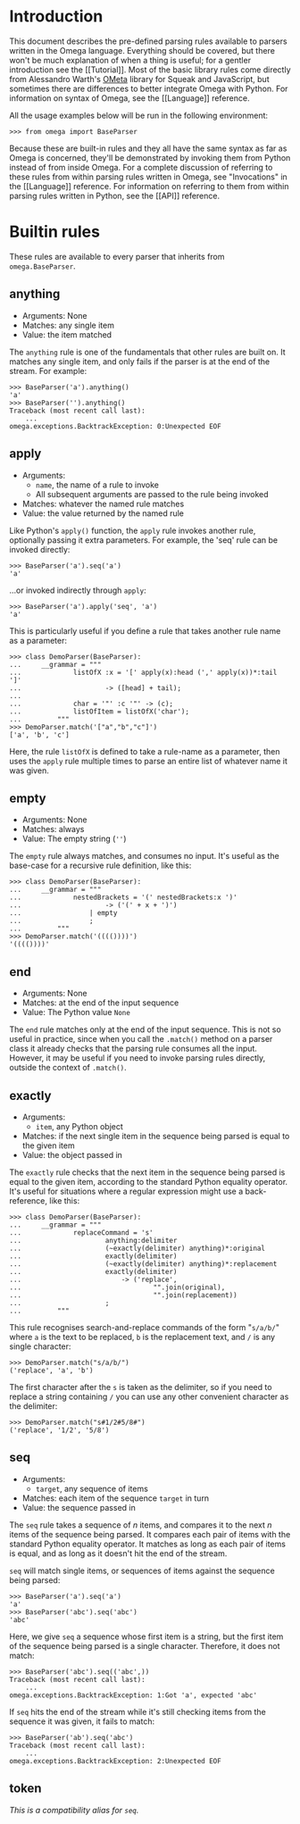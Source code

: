 Introduction
============

This document describes the pre-defined parsing rules available to
parsers written in the Omega language. Everything should be covered, but
there won't be much explanation of when a thing is useful; for a gentler
introduction see the [[Tutorial]]. Most of the basic library rules
come directly from Alessandro Warth's
[OMeta](http://tinlizzie.org/~awarth/ometa/) library for Squeak and
JavaScript, but sometimes there are differences to better integrate
Omega with Python. For information on syntax of Omega, see the
[[Language]] reference.

All the usage examples below will be run in the following environment:

    >>> from omega import BaseParser

Because these are built-in rules and they all have the same syntax as
far as Omega is concerned, they'll be demonstrated by invoking them from
Python instead of from inside Omega. For a complete discussion of referring to
these rules from within parsing rules written in Omega, see "Invocations" in
the [[Language]] reference. For information on referring to them from within
parsing rules written in Python, see the [[API]] reference.

Builtin rules
=============

These rules are available to every parser that inherits from
`omega.BaseParser`.

anything
--------

- Arguments: None
- Matches: any single item
- Value: the item matched

The `anything` rule is one of the fundamentals that other rules are
built on. It matches any single item, and only fails if the parser is
at the end of the stream. For example:

    >>> BaseParser('a').anything()
    'a'
    >>> BaseParser('').anything()
    Traceback (most recent call last):
        ...
    omega.exceptions.BacktrackException: 0:Unexpected EOF

apply
-----

- Arguments: 
    - `name`, the name of a rule to invoke
    - All subsequent arguments are passed to the rule being invoked
- Matches: whatever the named rule matches
- Value: the value returned by the named rule

Like Python's `apply()` function, the `apply` rule invokes another rule,
optionally passing it extra parameters. For example, the 'seq' rule can be
invoked directly:

    >>> BaseParser('a').seq('a')
    'a'

...or invoked indirectly through `apply`:

    >>> BaseParser('a').apply('seq', 'a')
    'a'

This is particularly useful if you define a rule that takes another rule name
as a parameter:

    >>> class DemoParser(BaseParser):
    ...     __grammar = """
    ...             listOfX :x = '[' apply(x):head (',' apply(x))*:tail ']'
    ...                     -> ([head] + tail);
    ...
    ...             char = '"' :c '"' -> (c);
    ...             listOfItem = listOfX('char');
    ...         """
    >>> DemoParser.match('["a","b","c"]')
    ['a', 'b', 'c']

Here, the rule `listOfX` is defined to take a rule-name as a parameter, then
uses the `apply` rule multiple times to parse an entire list of whatever name
it was given.

empty
-----

- Arguments: None
- Matches: always
- Value: The empty string (`''`)

The `empty` rule always matches, and consumes no input. It's useful as the
base-case for a recursive rule definition, like this:

    >>> class DemoParser(BaseParser):
    ...     __grammar = """
    ...             nestedBrackets = '(' nestedBrackets:x ')'
    ...                     -> ('(' + x + ')')
    ...                 | empty
    ...                 ;
    ...         """
    >>> DemoParser.match('(((())))')
    '(((())))'

end
---

- Arguments: None
- Matches: at the end of the input sequence
- Value: The Python value `None`

The `end` rule matches only at the end of the input sequence. This is not
so useful in practice, since when you call the `.match()` method on
a parser class it already checks that the parsing rule consumes all the
input. However, it may be useful if you need to invoke parsing rules
directly, outside the context of `.match()`.

exactly
-------

- Arguments:
    - `item`, any Python object
- Matches: if the next single item in the sequence being parsed is equal to the
  given item
- Value: the object passed in

The `exactly` rule checks that the next item in the sequence being parsed is
equal to the given item, according to the standard Python equality operator.
It's useful for situations where a regular expression might use
a back-reference, like this:

    >>> class DemoParser(BaseParser):
    ...     __grammar = """
    ...             replaceCommand = 's'
    ...                     anything:delimiter
    ...                     (~exactly(delimiter) anything)*:original
    ...                     exactly(delimiter)
    ...                     (~exactly(delimiter) anything)*:replacement
    ...                     exactly(delimiter)
    ...                         -> ('replace',
    ...                                 "".join(original),
    ...                                 "".join(replacement))
    ...                     ;
    ...         """

This rule recognises search-and-replace commands of the form "`s/a/b/`" where
`a` is the text to be replaced, `b` is the replacement text, and `/` is any
single character:

    >>> DemoParser.match("s/a/b/")
    ('replace', 'a', 'b')

The first character after the `s` is taken as the delimiter, so if you need to
replace a string containing `/` you can use any other convenient character as
the delimiter:

    >>> DemoParser.match("s#1/2#5/8#")
    ('replace', '1/2', '5/8')

seq
---

- Arguments:
    - `target`, any sequence of items
- Matches: each item of the sequence `target` in turn
- Value: the sequence passed in

The `seq` rule takes a sequence of _n_ items, and compares it to the
next _n_ items of the sequence being parsed. It compares each pair of
items with the standard Python equality operator. It matches as long as
each pair of items is equal, and as long as it doesn't hit the end of
the stream.

`seq` will match single items, or sequences of items against the
sequence being parsed:

    >>> BaseParser('a').seq('a')
    'a'
    >>> BaseParser('abc').seq('abc')
    'abc'

Here, we give `seq` a sequence whose first item is a string, but the
first item of the sequence being parsed is a single character.
Therefore, it does not match:

    >>> BaseParser('abc').seq(('abc',))
    Traceback (most recent call last):
        ...
    omega.exceptions.BacktrackException: 1:Got 'a', expected 'abc'

If `seq` hits the end of the stream while it's still checking items from
the sequence it was given, it fails to match:

    >>> BaseParser('ab').seq('abc')
    Traceback (most recent call last):
        ...
    omega.exceptions.BacktrackException: 2:Unexpected EOF

token
-----

*This is a compatibility alias for `seq`.*
